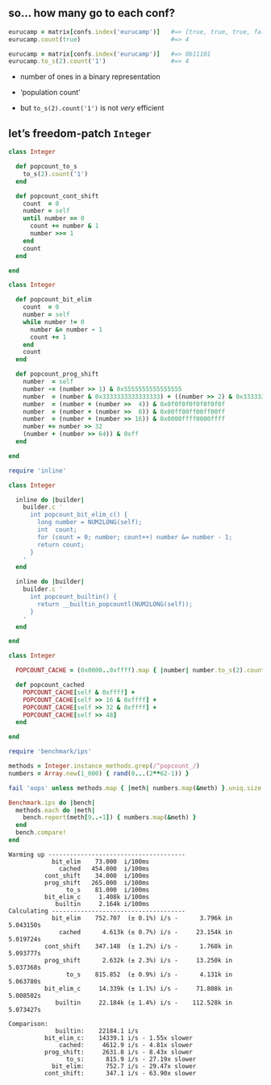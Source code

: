 ## so… how many go to each conf?

```ruby
eurucamp = matrix[confs.index('eurucamp')]   #=> [true, true, true, false, true]
eurucamp.count(true)                         #=> 4
```
<!-- .element: class="fragment" -->

```ruby
eurucamp = matrix[confs.index('eurucamp')]   #=> 0b11101
eurucamp.to_s(2).count('1')                  #=> 4
```
<!-- .element: class="fragment" -->

* number of ones in a binary representation
<!-- .element: class="fragment" -->

* ‘population count’
<!-- .element: class="fragment" -->

* but `to_s(2).count('1')` is not _very_ efficient
<!-- .element: class="fragment" -->


## let’s freedom-patch `Integer`

```ruby
class Integer
```

```ruby
  def popcount_to_s
    to_s(2).count('1')
  end
```

```ruby
  def popcount_cont_shift
    count  = 0
    number = self
    until number == 0
      count += number & 1
      number >>= 1
    end
    count
  end
```
<!-- .element: class="fragment" -->

```ruby
end
```


```ruby
class Integer
```

```ruby
  def popcount_bit_elim
    count  = 0
    number = self
    while number != 0
      number &= number - 1
      count += 1
    end
    count
  end
```

```ruby
  def popcount_prog_shift
    number  = self
    number -= (number >> 1) & 0x5555555555555555
    number  = (number & 0x3333333333333333) + ((number >> 2) & 0x3333333333333333)
    number  = (number + (number >>  4)) & 0x0f0f0f0f0f0f0f0f
    number  = (number + (number >>  8)) & 0x00ff00ff00ff00ff
    number  = (number + (number >> 16)) & 0x0000ffff0000ffff
    number += number >> 32
    (number + (number >> 64)) & 0xff
  end
```
<!-- .element: class="fragment" -->

```ruby
end
```


```ruby
require 'inline'

class Integer
```

```ruby
  inline do |builder|
    builder.c '
      int popcount_bit_elim_c() {
        long number = NUM2LONG(self);
        int  count;
        for (count = 0; number; count++) number &= number - 1;
        return count;
      }
    '
  end
```

```ruby
  inline do |builder|
    builder.c '
      int popcount_builtin() {
        return __builtin_popcountl(NUM2LONG(self));
      }
    '
  end
```
<!-- .element: class="fragment" -->

```ruby
end
```


```ruby
class Integer
```

```ruby
  POPCOUNT_CACHE = (0x0000..0xffff).map { |number| number.to_s(2).count('1') }

  def popcount_cached
    POPCOUNT_CACHE[self & 0xffff] +
    POPCOUNT_CACHE[self >> 16 & 0xffff] +
    POPCOUNT_CACHE[self >> 32 & 0xffff] +
    POPCOUNT_CACHE[self >> 48]
  end
```

```ruby
end
```


```ruby
require 'benchmark/ips'
```

```ruby
methods = Integer.instance_methods.grep(/^popcount_/)
numbers = Array.new(1_000) { rand(0...(2**62-1)) }
```

```ruby
fail 'oops' unless methods.map { |meth| numbers.map(&meth) }.uniq.size == 1
```
<!-- .element: class="fragment" -->

```ruby
Benchmark.ips do |bench|
  methods.each do |meth|
    bench.report(meth[9..-1]) { numbers.map(&meth) }
  end
  bench.compare!
end
```
<!-- .element: class="fragment" -->


```nohighlight
Warming up --------------------------------------
            bit_elim    73.000  i/100ms
              cached   454.000  i/100ms
          cont_shift    34.000  i/100ms
          prog_shift   265.000  i/100ms
                to_s    81.000  i/100ms
          bit_elim_c     1.408k i/100ms
             builtin     2.164k i/100ms
Calculating -------------------------------------
            bit_elim    752.707  (± 0.1%) i/s -      3.796k in   5.043150s
              cached      4.613k (± 0.7%) i/s -     23.154k in   5.019724s
          cont_shift    347.148  (± 1.2%) i/s -      1.768k in   5.093777s
          prog_shift      2.632k (± 2.3%) i/s -     13.250k in   5.037368s
                to_s    815.852  (± 0.9%) i/s -      4.131k in   5.063780s
          bit_elim_c     14.339k (± 1.1%) i/s -     71.808k in   5.008502s
             builtin     22.184k (± 1.4%) i/s -    112.528k in   5.073427s
```

```nohighlight
Comparison:
             builtin:    22184.1 i/s
          bit_elim_c:    14339.1 i/s - 1.55x slower
              cached:     4612.9 i/s - 4.81x slower
          prog_shift:     2631.8 i/s - 8.43x slower
                to_s:      815.9 i/s - 27.19x slower
            bit_elim:      752.7 i/s - 29.47x slower
          cont_shift:      347.1 i/s - 63.90x slower
```
<!-- .element: class="fragment" -->

